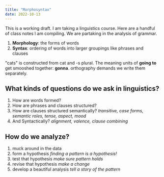 ```yaml
---
title: "Morphosyntax"
date: 2022-10-13
---
```


This is a working draft. I am taking a linguistics course. Here are a handful of class notes I am compiling. We are partaking in the analysis of grammar.

1. **Morphology**: the forms of words
2. **Syntax**: ordering of words into larger groupings like phrases and clauses

"cats" is constructed from cat and -s plural. The meaning units of **going to** get smooshed together: **gonna**. orthography demands we write them separately.

## What kinds of questions do we ask in linguistics?

1. How are words formed?
2. How are phrases and clauses structured?
3. How are clauses structured semantically? *transitive, case forms, semantic roles, tense, aspect, mood*
4. And Syntactically? *alignment, valence, clause combining*

## How do we analyze?

1. muck around in the data
2. form a hypothesis *finding a pattern is a hypothesis!*
3. test that hypothesis *make sure pattern holds*
4. revise that hypothesis *make a change*
5. develop a beautiful analysis *tell a story of the pattern*